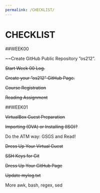 ```yaml
---
permalink: /CHECKLIST/
---
```


# CHECKLIST

##WEEK00

~~Create GitHub Public Repository ”os212”.

~~Start Week 00 Log.~~

~~Create your ”os212” GitHub Page.~~

~~Course Registration~~

~~Reading Assignment~~

##WEEK01

~~VirtualBox Guest Preparation~~

~~Importing (OVA) or Installing (ISO)?~~

Do the ATM way: GSGS and Read!

~~Dress Up Your Virtual Guest~~

~~SSH Keys for Git~~

~~Dress Up Your GitHub Page~~

~~Update mylog.txt~~

More awk, bash, regex, sed
